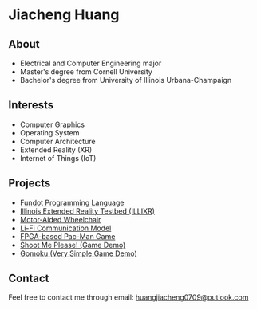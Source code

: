 # Jiacheng Huang

## About

* Electrical and Computer Engineering major
* Master's degree from Cornell University
* Bachelor's degree from University of Illinois Urbana-Champaign

## Interests

* Computer Graphics
* Operating System
* Computer Architecture
* Extended Reality (XR)
* Internet of Things (IoT)

## Projects

* [Fundot Programming Language](https://fundot.github.io/fundot/)
* [Illinois Extended Reality Testbed (ILLIXR)](https://illixr.github.io/)
* [Motor-Aided Wheelchair](motor_aided_wheelchair.md)
* [Li-Fi Communication Model](lifi_communication_model.md)
* [FPGA-based Pac-Man Game](fpga_pacman.md)
* [Shoot Me Please! (Game Demo)](shoot_me_please.md)
* [Gomoku (Very Simple Game Demo)](gomoku.md)

## Contact

Feel free to contact me through email: <huangjiacheng0709@outlook.com>
